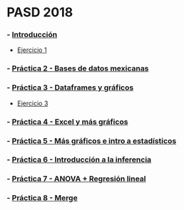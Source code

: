 # PASD 2018
### - [Introducción](Introducción.md)
  - [Ejercicio 1](Ejercicio1.md)
### - [Práctica 2 - Bases de datos mexicanas](Práctica2.md)
### - [Práctica 3 - Dataframes y gráficos](Práctica3.md)
  - [Ejercicio 3](Ejercicio3.md)
### - [Práctica 4 - Excel y más gráficos](Práctica4.md)
### - [Práctica 5 - Más gráficos e intro a estadísticos](Práctica5.md)
### - [Práctica 6 - Introducción a la inferencia](Práctica6.md)
### - [Práctica 7 - ANOVA + Regresión lineal](Práctica7.md)
### - [Práctica 8 - Merge](Práctica8.md)
